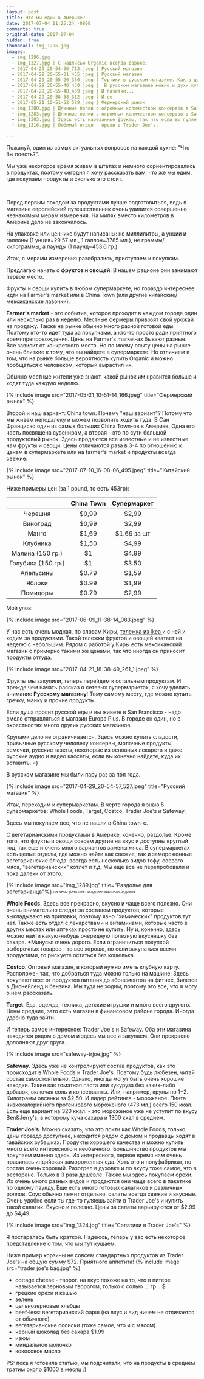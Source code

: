 ```yaml
---
layout: post
title: Что мы едим в Америке?
date: 2017-07-04 11:25:24 -0800
comments: true
original-date: 2017-07-04
hidden: true
thumbnail: img_1296.jpg
images:
  - img_1296.jpg
  - img_1327.jpg | С надписью Organic всегда дороже. 
  - 2017-04-29_20-54-36_713.jpeg | Русский магазин
  - 2017-04-29_20-55-01_455.jpeg | Русский магазин
  - 2017-04-29_20-55-26_350.jpeg | Тортики в русском магазине. Как в детстве, только страшно смотреть =)
  - 2017-04-29_20-55-40_430.jpeg |  В русском магазине можно и духи купить.
  - 2017-04-29_20-55-48_439.jpeg | И газетки...
  - 2017-04-29_20-58-38_312.jpeg | И се
  - 2017-05-21_10-51-52_529.jpeg | Фермерский рынок
  - img_1280.jpg | Длинные полки c огромным количеством консервов в Safeway
  - img_1283.jpg | Длинные полки c огромным количеством консервов в Safeway
  - img_1303.jpg | Здесь есть нарезанные фрукты, так что если вы гуляете и забежали в супермаркет, чтобы найти перекус, есть возможность купить что-то полезное.
  - img_1316.jpg | Любимый отдел - орехи в Trader Joe's.

---
```


Пожалуй, один из самых актуальных вопросов на каждой кухне: "Что бы поесть?".

Мы уже некоторое время живем в штатах и немного сориентировались в продуктах, поэтому сегодня я хочу рассказать вам, что же мы едим, где покупаем продукты и сколько это стоит.


<!--separate--> 
Перед первым походом за продуктами лучше подготовиться, ведь в магазине европейский путешественник очень удивится совершенно незнакомым мерам измерения. На милях вместо километров в Америке дело не закончилось. 

На упаковке или ценнике будут написаны:
не миллилитры, а унции и галлоны (1 унция=29.57 мл., 1 галлон=3785 мл.),
не граммы/килограммы, а паунды (1 паунд=453.6 гр.). 

Итак, с мерами измерения разобрались, приступаем к покупкам. 

Предлагаю начать с **фруктов и овощей**. В нашем рационе они занимают первое место. 

Фрукты и овощи купить в любом супермаркете, но гораздо интереснее идти на Farmer's market или в China Town (или другие китайские/мексиканские лавочки).

**Farmer's market** - это событие, которое проходит в каждом городе один или несколько раз в неделю. Местные фермеры привозят свой урожай на продажу. Также на рынке обычно много разной готовой еды. Поэтому кто-то идет туда за покупками, а кто-то просто ради приятного времяпрепровождения. Цены на Farmer's market-ах бывают разные. Все зависит от конкретного места. Но по моему опыту цены на рынке очень близкие к тому, что вы найдете в супермаркете. Но отличием в том, что на рынке больше вероятность купить Organic и можно пообщаться с человеком, который вырастил их. 
  
Обычно местные жители уже знают, какой рынок им нравится больше и ходят туда каждую неделю.


{% include image src="2017-05-21_10-51-14_166.jpeg" title="Фермерский рынок" %}
 
Второй и наш вариант: China town. Почему "наш вариант"? Потому что мы живем неподалеку и можем позволить ходить туда. В Сан Франциско один из самых больших China Town-ов в Америке. Одна его часть посвящена сувенирам, а вторая - это по сути большой продуктовый рынок. Здесь продаются все известные и не известные нам фрукты и овощи. Цены отличаются раза в 3-4 по отношению к ценам в супермаркете или на farmer's market и продукты всегда свежие.

{% include image src="2017-07-10_16-08-06_495.jpeg" title="Китайский рынок" %}

Ниже примеры цен (за 1 pound, то есть 453гр):

|                    | China Town | Супермаркет |
|:------------------:|:----------:|:-----------:|
|      Черешня       |   $0,99    |    $2,99    |
|      Виноград      |   $0,99    |    $2,99    |
|       Манго        |   $1,69    | $1.69 за шт |
|      Клубника      |   $1,50    |    $4,99    |
|  Малина (150 гр.)  |     $1     |    $4.99    |
| Голубика (150 гр.) |     $1     |    $3.50    |
|     Апельсины      |    $0.79   |    $1,59    |
|       Яблоки       |    $0.99   |    $1,99    |
|      Помидоры      |    $0.79   |    $2,99    |

Мой улов:

{% include image src="2017-06-09_11-38-14_083.jpeg" %}

У нас есть очень модная, по словам Киры, <a href="http://www.ikea.com/us/en/catalog/products/40330503/" target="_blank">тележка из Ikea </a> и с ней и ходим за продуктами. Такой тележки фруктов и овощей хватает на неделю с небольшим. Рядом с работой у Киры есть мексиканский магазин с примерно такими же ценами, так что иногда он приносит продукты оттуда.


{% include image src="2017-04-21_18-38-49_261_1.jpeg" %}


Фрукты мы закупили, теперь перейдем к остальным продуктам.
И прежде чем начать рассказ о сетевых супермаркетах, я хочу уделить внимание **Русскому магазину**!  Тому самому месту, где можно купить гречку, манку и прочие продукты. 


Если душа просит русской еды и вы живете в San Francisco - надо смело отправляться в магазин Europa Plus. В городе он один, но в окрестностях много других русских магазинов. 

Крупами дело не ограничивается. Здесь можно купить сладости, привычные русскому человеку консервы, молочные продукты, семечки, русские газеты, некоторые из основных лекарств и даже русские аудио и видео кассеты, если вы конечно найдете, куда их вставить. =)


В русском магазине мы были пару раз за пол года.

{% include image src="2017-04-29_20-54-57_527.jpeg" title="Русский магазин" %}

Итак, переходим к супермаркетам. 
В черте города я знаю 5 супермаркетов: Whole Foods, Target, Costco, Trader Joe's и Safeway.

Здесь мы покупаем все, что не нашли в China town-e. 

С вегетарианскими продуктами в Америке, конечно, раздолье. Кроме того, что фрукты и овощи совсем другие на вкус и доступны круглый год, так еще и очень много вариантов замены мяса. В супермаркетах есть целые отделы, где можно найти как свежие, так и замороженные вегетарианские блюда: всегда есть несколько видов тофу, соевого мяса, "вегетарианских" котлет и т.д. Мы еще все не перепробовали и пока далеки от этого.

{% include image src="img_1289.jpg" title="Раздолье для вегетарианца"%}
<sub> <sup>*на этом фото нет ни одного мясного изделия*


**Whole Foods**. Здесь все прекрасно, вкусно и чаще всего полезно. Они очень внимательно следят за составом продуктов, которые выкладывают на прилавки, поэтому явно "химических" продуктов тут нет. Также есть отдел с лекарствами и витаминами, которые часто в других местах или аптеках просто не купить. Ну и, конечно, здесь можно найти какую-нибудь очередную полезную вкусняшку без сахара. 
 +Минусы: очень дорого. Если ограничиться покупкой выборочных товаров - то все хорошо, но если закупаться всеми продуктами, то рискуете остаться без кошелька.


**Costco**. Оптовый магазин, в который нужно иметь клубную карту. Расположен так, что добраться туда можно только на машине. Здесь покупают все: от продуктов питания до абонементов на фитнес, билетов в Диснейленд и бензина. Мы туда не ходим, поэтому это все, что я могу о нем рассказать.

**Target**. Еда, одежда, техника, детские игрушки и много всего другого. Цены средние, зато есть магазин в финансовом районе города. Иногда удобно туда зайти.

И теперь самое интересное: Trader Joe's и Safeway. Оба эти магазина находятся рядом с домом и здесь мы все и закупаем. Они прекрасно дополняют друг друга.

{% include image src="safeway-trjoe.jpg" %}

**Safeway**. Здесь уже не контролируют состав продуктов, как это происходит в Whole Foods и Trader Joe's. Поэтому будь любезен, читай состав самостоятельно. Однако, иногда могут быть очень хорошие находки. Такие как томатная паста или кукуруза без каких-либо добавок, включая соль и консерванты. Или, например, крупы по $1-$2. Килограмм овсянки за $2,50. 
И лидер рейтинга - мороженое. Пинта низкокалорийного протеинового мороженого (473 мл.) всего 150 ккал. Есть еще вариант на 320 ккал. - это мороженое уже не уступит по вкусу Ben&Jerry's, в которому куча сахара и 1300 ккал в среднем. 

**Trader Joe's**. Можно сказать, что это почти как Whole Foods, только цены гораздо доступнее, находится рядом с домом и продавцы ходят в гавайских рубашках. Продукты хорошего качества и можно купить много всего интересного и необычного. Большинство продуктов мы покупаем именно здесь. 
Из интересного, первое время нам очень нравилась индийская замороженная еда. Хоть это и полуфабрикат, но состав очень хороший. Разогрел в духовке и по вкусу тоже самое, что в ресторане. Только в 3 раза дешевле.
Также мы здесь покупаем орехи. Их очень много разных видов и продаются они чаще всего в пакетике по одному паунду.
Еще есть много готовых салатиков и различных роллов. Соус обычно лежит отдельно, салаты всегда свежие и вкусные. 
Очень удобно если ты где-то гуляешь зайти в Trader Joe's и купить такой салатик. Вкусно и полезно. Цены за салаты варьируются от $2.99 до $4,49.

{% include image src="img_1324.jpg" title="Салатики в Trader Joe's" %}

Я постаралась быть краткой. Надеюсь, теперь у вас есть некоторое представление о том, что мы тут кушаем. 

Ниже пример корзины не совсем стандартных продуктов из Trader Joe's на общую сумму $72. Приятного аппетита! 
{% include image src="trader joe's bag.jpg" %}

* cottage cheese - творог. на вкус похоже на то, что в питере называется зерновым творогом, только с солью ... гр ...$
* грецкие орехи и кешью
* зелень
* цельнозерновые хлебцы
* beef-less: вегетарианский фарш (на вкус и вид ничем не отличается от обычного)
* вегетарианские сосиски (тоже самое, что и с мясом)
* черный шоколад без сахара $1.99
* изюм 
* миндальное молочко
* кокосовое масло

PS: пока я готовила статью, мы подсчитали, что на продукты в среднем тратим около $1000 в месяц :)

